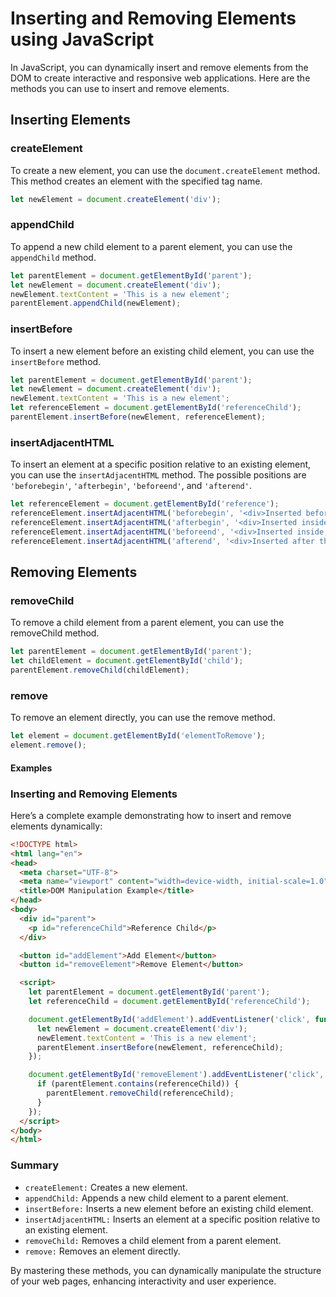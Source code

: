 # Inserting and Removing Elements using JavaScript

In JavaScript, you can dynamically insert and remove elements from the DOM to create interactive and responsive web applications. Here are the methods you can use to insert and remove elements.

## Inserting Elements
### createElement
To create a new element, you can use the `document.createElement` method. This method creates an element with the specified tag name.

```js
let newElement = document.createElement('div');
```

### appendChild
To append a new child element to a parent element, you can use the `appendChild` method.

```js
let parentElement = document.getElementById('parent');
let newElement = document.createElement('div');
newElement.textContent = 'This is a new element';
parentElement.appendChild(newElement);
```

### insertBefore
To insert a new element before an existing child element, you can use the `insertBefore` method.

```js
let parentElement = document.getElementById('parent');
let newElement = document.createElement('div');
newElement.textContent = 'This is a new element';
let referenceElement = document.getElementById('referenceChild');
parentElement.insertBefore(newElement, referenceElement);
```

### insertAdjacentHTML
To insert an element at a specific position relative to an existing element, you can use the `insertAdjacentHTML` method. The possible positions are `'beforebegin'`, `'afterbegin'`, `'beforeend'`, and `'afterend'`.

```js
let referenceElement = document.getElementById('reference');
referenceElement.insertAdjacentHTML('beforebegin', '<div>Inserted before the reference element</div>');
referenceElement.insertAdjacentHTML('afterbegin', '<div>Inserted inside, before the first child</div>');
referenceElement.insertAdjacentHTML('beforeend', '<div>Inserted inside, after the last child</div>');
referenceElement.insertAdjacentHTML('afterend', '<div>Inserted after the reference element</div>');
```

## Removing Elements
### removeChild
To remove a child element from a parent element, you can use the removeChild method.

```js
let parentElement = document.getElementById('parent');
let childElement = document.getElementById('child');
parentElement.removeChild(childElement);
```

### remove
To remove an element directly, you can use the remove method.

```js
let element = document.getElementById('elementToRemove');
element.remove();
```

#### Examples

### Inserting and Removing Elements
Here’s a complete example demonstrating how to insert and remove elements dynamically:

```html
<!DOCTYPE html>
<html lang="en">
<head>
  <meta charset="UTF-8">
  <meta name="viewport" content="width=device-width, initial-scale=1.0">
  <title>DOM Manipulation Example</title>
</head>
<body>
  <div id="parent">
    <p id="referenceChild">Reference Child</p>
  </div>

  <button id="addElement">Add Element</button>
  <button id="removeElement">Remove Element</button>

  <script>
    let parentElement = document.getElementById('parent');
    let referenceChild = document.getElementById('referenceChild');

    document.getElementById('addElement').addEventListener('click', function() {
      let newElement = document.createElement('div');
      newElement.textContent = 'This is a new element';
      parentElement.insertBefore(newElement, referenceChild);
    });

    document.getElementById('removeElement').addEventListener('click', function() {
      if (parentElement.contains(referenceChild)) {
        parentElement.removeChild(referenceChild);
      }
    });
  </script>
</body>
</html>
```

### Summary
- `createElement:` Creates a new element.
- `appendChild:` Appends a new child element to a parent element.
- `insertBefore:` Inserts a new element before an existing child element.
- `insertAdjacentHTML:` Inserts an element at a specific position relative to an existing element.
- `removeChild:` Removes a child element from a parent element.
- `remove:` Removes an element directly.

By mastering these methods, you can dynamically manipulate the structure of your web pages, enhancing interactivity and user experience.